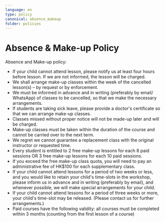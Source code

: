 ```yaml
---
language: en
type: policy
canonical: absence_makeup
folder: policies
---
```

# Absence & Make-up Policy

Absence and Make-up policy:
- If your child cannot attend lesson, please notify us at least four hours before lesson. If we are not informed, the lesson will be charged.
- We shall arrange make-up classes within the week of the cancelled lesson(s) – by request or by enforcement.
- We must be informed in advance and in writing (preferably by email/ WhatsApp) of classes to be cancelled, so that we make the necessary arrangements.
- If students are taking sick leave, please provide a doctor's certificate so that we can arrange make-up classes.
- Classes missed without proper notice will not be made-up later and will be charged.
- Make-up classes must be taken within the duration of the course and cannot be carried over to the next term.
- We regret we cannot guarantee a replacement class with the original instructor or requested time.
- Every student is entitled to 2 free make-up lessons for each 8 paid sessions OR 3 free make-up lessons for each 10 paid sessions.
- If you exceed the free make-up class quota, you will need to pay an administrative fee of HK$100 for each supplementary class.
- If your child cannot attend lessons for a period of two weeks or less, and you would like to retain your child's time-slots in the workshop, please inform us in advance and in writing (preferably by email), and whenever possible, we will make special arrangements for your child.
- If your child cannot attend lessons for a period of three weeks or more, your child's time-slot may be released. (Please contact us for further arrangements.)
- Paid courses have the following validity: all courses must be completed within 3 months (counting from the first lesson of a course)
